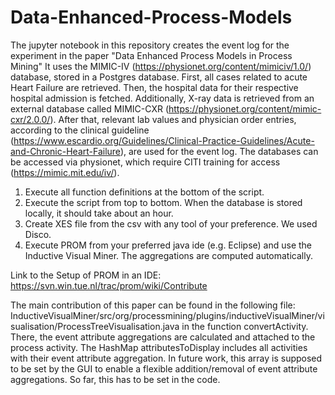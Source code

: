 # Data-Enhanced-Process-Models

The jupyter notebook in this repository creates the event log for the experiment in the paper "Data Enhanced Process Models in Process Mining"
It uses the MIMIC-IV (https://physionet.org/content/mimiciv/1.0/) database, stored in a Postgres database. 
First, all cases related to acute Heart Failure are retrieved. Then, the hospital data for their respective hospital admission is fetched. 
Additionally, X-ray data is retrieved from an external database called MIMIC-CXR (https://physionet.org/content/mimic-cxr/2.0.0/). 
After that, relevant lab values and physician order entries, according to the clinical guideline (https://www.escardio.org/Guidelines/Clinical-Practice-Guidelines/Acute-and-Chronic-Heart-Failure), are used for the event log. 
The databases can be accessed via physionet, which require CITI training for access (https://mimic.mit.edu/iv/). 

1. Execute all function definitions at the bottom of the script. 
2. Execute the script from top to bottom. When the database is stored locally, it should take about an hour.
3. Create XES file from the csv with any tool of your preference. We used Disco.
4. Execute PROM from your preferred java ide (e.g. Eclipse) and use the Inductive Visual Miner. The aggregations are computed automatically. 


Link to the Setup of PROM in an IDE: https://svn.win.tue.nl/trac/prom/wiki/Contribute


The main contribution of this paper can be found in the following file: InductiveVisualMiner/src/org/processmining/plugins/inductiveVisualMiner/visualisation/ProcessTreeVisualisation.java in the function convertActivity.
There, the event attribute aggregations are calculated and attached to the process activity. The HashMap attributesToDisplay includes all activities with their event attribute aggregation. In future work, this array is supposed to be set by the GUI to enable a flexible addition/removal of event attribute aggregations. So far, this has to be set in the code.
